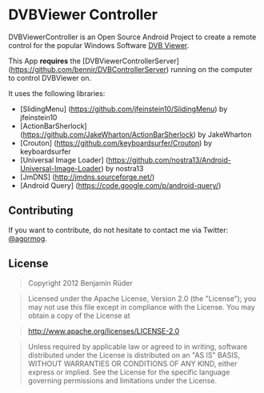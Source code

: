 # DVBViewer Controller

DVBViewerController is an Open Source Android Project to create a remote control
for the popular Windows Software [DVB Viewer](http://www.dvbviewer.com).

This App **requires** the [DVBViewerControllerServer] (https://github.com/bennir/DVBControllerServer) running on the computer to control DVBViewer on.

It uses the following libraries:
* [SlidingMenu] (https://github.com/jfeinstein10/SlidingMenu) by jfeinstein10
* [ActionBarSherlock] (https://github.com/JakeWharton/ActionBarSherlock) by JakeWharton
* [Crouton] (https://github.com/keyboardsurfer/Crouton) by keyboardsurfer
* [Universal Image Loader] (https://github.com/nostra13/Android-Universal-Image-Loader) by nostra13
* [JmDNS] (http://jmdns.sourceforge.net/)
* [Android Query] (https://code.google.com/p/android-query/)

## Contributing
If you want to contribute, do not hesitate to contact me via Twitter: [@agormog](https://twitter.com/agormog).

## License
> Copyright 2012 Benjamin Rüder

>Licensed under the Apache License, Version 2.0 (the "License");
you may not use this file except in compliance with the License.
You may obtain a copy of the License at

>http://www.apache.org/licenses/LICENSE-2.0

>Unless required by applicable law or agreed to in writing, software
distributed under the License is distributed on an "AS IS" BASIS,
WITHOUT WARRANTIES OR CONDITIONS OF ANY KIND, either express or implied.
See the License for the specific language governing permissions and
limitations under the License.

